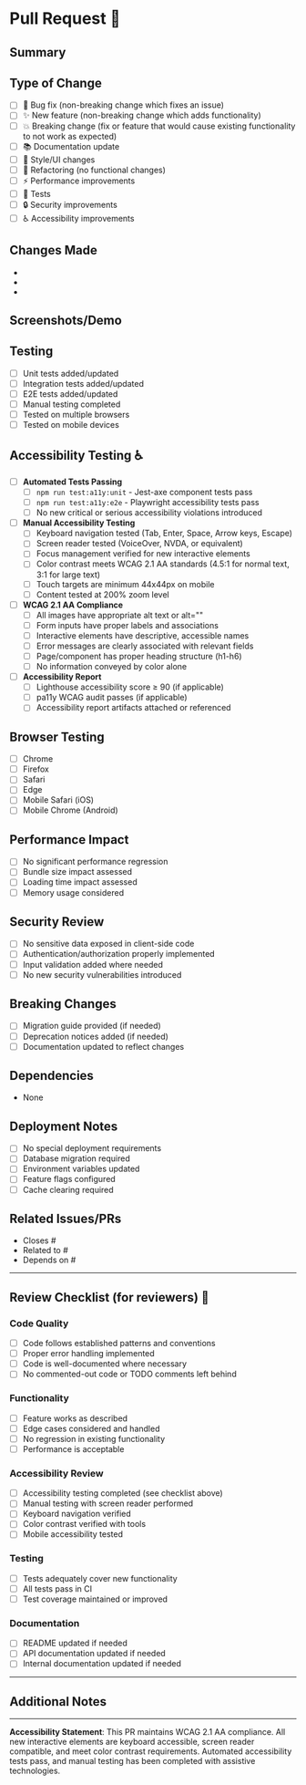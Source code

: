 # Pull Request 🚀

## Summary
<!-- Provide a brief description of your changes -->

## Type of Change
<!-- Check the type of change your PR introduces -->
- [ ] 🐛 Bug fix (non-breaking change which fixes an issue)
- [ ] ✨ New feature (non-breaking change which adds functionality)
- [ ] 💥 Breaking change (fix or feature that would cause existing functionality to not work as expected)
- [ ] 📚 Documentation update
- [ ] 🎨 Style/UI changes
- [ ] 🔧 Refactoring (no functional changes)
- [ ] ⚡ Performance improvements
- [ ] 🧪 Tests
- [ ] 🔒 Security improvements
- [ ] ♿ Accessibility improvements

## Changes Made
<!-- List the specific changes made in this PR -->
- 
- 
- 

## Screenshots/Demo
<!-- If applicable, add screenshots, GIFs, or video demos of your changes -->

## Testing
<!-- Describe the tests you've added or run -->
- [ ] Unit tests added/updated
- [ ] Integration tests added/updated
- [ ] E2E tests added/updated
- [ ] Manual testing completed
- [ ] Tested on multiple browsers
- [ ] Tested on mobile devices

## Accessibility Testing ♿
<!-- Required for all PRs affecting UI/UX -->
- [ ] **Automated Tests Passing**
  - [ ] `npm run test:a11y:unit` - Jest-axe component tests pass
  - [ ] `npm run test:a11y:e2e` - Playwright accessibility tests pass
  - [ ] No new critical or serious accessibility violations introduced

- [ ] **Manual Accessibility Testing**
  - [ ] Keyboard navigation tested (Tab, Enter, Space, Arrow keys, Escape)
  - [ ] Screen reader tested (VoiceOver, NVDA, or equivalent)
  - [ ] Focus management verified for new interactive elements
  - [ ] Color contrast meets WCAG 2.1 AA standards (4.5:1 for normal text, 3:1 for large text)
  - [ ] Touch targets are minimum 44x44px on mobile
  - [ ] Content tested at 200% zoom level

- [ ] **WCAG 2.1 AA Compliance**
  - [ ] All images have appropriate alt text or alt=""
  - [ ] Form inputs have proper labels and associations
  - [ ] Interactive elements have descriptive, accessible names
  - [ ] Error messages are clearly associated with relevant fields
  - [ ] Page/component has proper heading structure (h1-h6)
  - [ ] No information conveyed by color alone

- [ ] **Accessibility Report**
  - [ ] Lighthouse accessibility score ≥ 90 (if applicable)
  - [ ] pa11y WCAG audit passes (if applicable)
  - [ ] Accessibility report artifacts attached or referenced

## Browser Testing
<!-- Check browsers you've tested on -->
- [ ] Chrome
- [ ] Firefox
- [ ] Safari
- [ ] Edge
- [ ] Mobile Safari (iOS)
- [ ] Mobile Chrome (Android)

## Performance Impact
<!-- Consider performance implications of your changes -->
- [ ] No significant performance regression
- [ ] Bundle size impact assessed
- [ ] Loading time impact assessed
- [ ] Memory usage considered

## Security Review
<!-- For changes that might affect security -->
- [ ] No sensitive data exposed in client-side code
- [ ] Authentication/authorization properly implemented
- [ ] Input validation added where needed
- [ ] No new security vulnerabilities introduced

## Breaking Changes
<!-- If this is a breaking change, describe the impact -->
- [ ] Migration guide provided (if needed)
- [ ] Deprecation notices added (if needed)
- [ ] Documentation updated to reflect changes

## Dependencies
<!-- List any new dependencies or version updates -->
- None
<!-- OR list dependencies:
- Added: `package-name@version` - reason for addition
- Updated: `package-name` from `old-version` to `new-version` - reason for update
-->

## Deployment Notes
<!-- Any special instructions for deployment -->
- [ ] No special deployment requirements
- [ ] Database migration required
- [ ] Environment variables updated
- [ ] Feature flags configured
- [ ] Cache clearing required

## Related Issues/PRs
<!-- Link related issues or PRs -->
- Closes #
- Related to #
- Depends on #

---

## Review Checklist (for reviewers) 👀

### Code Quality
- [ ] Code follows established patterns and conventions
- [ ] Proper error handling implemented
- [ ] Code is well-documented where necessary
- [ ] No commented-out code or TODO comments left behind

### Functionality
- [ ] Feature works as described
- [ ] Edge cases considered and handled
- [ ] No regression in existing functionality
- [ ] Performance is acceptable

### Accessibility Review
- [ ] Accessibility testing completed (see checklist above)
- [ ] Manual testing with screen reader performed
- [ ] Keyboard navigation verified
- [ ] Color contrast verified with tools
- [ ] Mobile accessibility tested

### Testing
- [ ] Tests adequately cover new functionality
- [ ] All tests pass in CI
- [ ] Test coverage maintained or improved

### Documentation
- [ ] README updated if needed
- [ ] API documentation updated if needed
- [ ] Internal documentation updated if needed

---

## Additional Notes
<!-- Any additional context, concerns, or notes for reviewers -->

---

**Accessibility Statement**: This PR maintains WCAG 2.1 AA compliance. All new interactive elements are keyboard accessible, screen reader compatible, and meet color contrast requirements. Automated accessibility tests pass, and manual testing has been completed with assistive technologies.

<!-- 
For accessibility questions or support:
- 📖 Review our [Accessibility Guide](../docs/A11Y-Guide.md)
- ✅ Use the [Manual QA Checklist](../docs/manual-qa-checklist.md)  
- 💬 Ask in #accessibility Slack channel
-->
